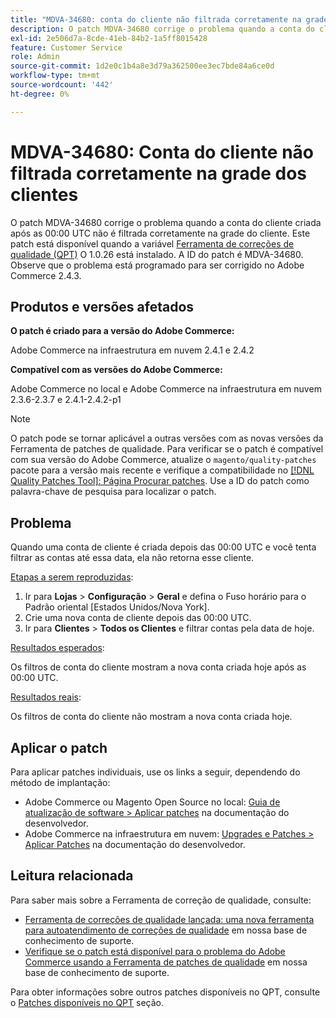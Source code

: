 ```yaml
---
title: "MDVA-34680: conta do cliente não filtrada corretamente na grade dos clientes"
description: O patch MDVA-34680 corrige o problema quando a conta do cliente criada após as 00:00 UTC não é filtrada corretamente na grade do cliente. Este patch está disponível quando a [Ferramenta de correções de qualidade (QPT)](/help/announcements/adobe-commerce-announcements/magento-quality-patches-released-new-tool-to-self-serve-quality-patches.md) 1.0.26 está instalada. A ID do patch é MDVA-34680. Observe que o problema está programado para ser corrigido no Adobe Commerce 2.4.3.
exl-id: 2e506d7a-8cde-41eb-84b2-1a5ff8015428
feature: Customer Service
role: Admin
source-git-commit: 1d2e0c1b4a8e3d79a362500ee3ec7bde84a6ce0d
workflow-type: tm+mt
source-wordcount: '442'
ht-degree: 0%

---
```


# MDVA-34680: Conta do cliente não filtrada corretamente na grade dos clientes

O patch MDVA-34680 corrige o problema quando a conta do cliente criada após as 00:00 UTC não é filtrada corretamente na grade do cliente. Este patch está disponível quando a variável [Ferramenta de correções de qualidade (QPT)](/help/announcements/adobe-commerce-announcements/magento-quality-patches-released-new-tool-to-self-serve-quality-patches.md) O 1.0.26 está instalado. A ID do patch é MDVA-34680. Observe que o problema está programado para ser corrigido no Adobe Commerce 2.4.3.

## Produtos e versões afetados

**O patch é criado para a versão do Adobe Commerce:**

Adobe Commerce na infraestrutura em nuvem 2.4.1 e 2.4.2

**Compatível com as versões do Adobe Commerce:**

Adobe Commerce no local e Adobe Commerce na infraestrutura em nuvem 2.3.6-2.3.7 e 2.4.1-2.4.2-p1

>[!NOTE]
>
>O patch pode se tornar aplicável a outras versões com as novas versões da Ferramenta de patches de qualidade. Para verificar se o patch é compatível com sua versão do Adobe Commerce, atualize o `magento/quality-patches` pacote para a versão mais recente e verifique a compatibilidade no [[!DNL Quality Patches Tool]: Página Procurar patches](https://devdocs.magento.com/quality-patches/tool.html#patch-grid). Use a ID do patch como palavra-chave de pesquisa para localizar o patch.

## Problema

Quando uma conta de cliente é criada depois das 00:00 UTC e você tenta filtrar as contas até essa data, ela não retorna esse cliente.

<u>Etapas a serem reproduzidas</u>:

1. Ir para **Lojas** > **Configuração** > **Geral** e defina o Fuso horário para o Padrão oriental [Estados Unidos/Nova York].
1. Crie uma nova conta de cliente depois das 00:00 UTC.
1. Ir para **Clientes** > **Todos os Clientes** e filtrar contas pela data de hoje.

<u>Resultados esperados</u>:

Os filtros de conta do cliente mostram a nova conta criada hoje após as 00:00 UTC.

<u>Resultados reais</u>:

Os filtros de conta do cliente não mostram a nova conta criada hoje.

## Aplicar o patch

Para aplicar patches individuais, use os links a seguir, dependendo do método de implantação:

* Adobe Commerce ou Magento Open Source no local: [Guia de atualização de software > Aplicar patches](https://devdocs.magento.com/guides/v2.4/comp-mgr/patching/mqp.html) na documentação do desenvolvedor.
* Adobe Commerce na infraestrutura em nuvem: [Upgrades e Patches > Aplicar Patches](https://devdocs.magento.com/cloud/project/project-patch.html) na documentação do desenvolvedor.

## Leitura relacionada

Para saber mais sobre a Ferramenta de correção de qualidade, consulte:

* [Ferramenta de correções de qualidade lançada: uma nova ferramenta para autoatendimento de correções de qualidade](/help/announcements/adobe-commerce-announcements/magento-quality-patches-released-new-tool-to-self-serve-quality-patches.md) em nossa base de conhecimento de suporte.
* [Verifique se o patch está disponível para o problema do Adobe Commerce usando a Ferramenta de patches de qualidade](/help/support-tools/patches-available-in-qpt-tool/check-patch-for-magento-issue-with-magento-quality-patches.md) em nossa base de conhecimento de suporte.

Para obter informações sobre outros patches disponíveis no QPT, consulte o [Patches disponíveis no QPT](https://support.magento.com/hc/en-us/sections/360010506631-Patches-available-in-MQP-tool-) seção.
